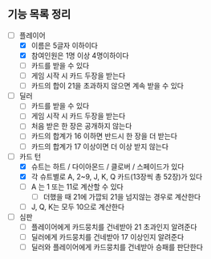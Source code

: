 ## 기능 목록 정리

- [ ] 플레이어
    - [x] 이름은 5글자 이하이다
    - [x] 참여인원은 1명 이상 4명이하이다
    - [ ] 카드를 받을 수 있다
    - [ ] 게임 시작 시 카드 두장을 받는다
    - [ ] 카드의 합이 21을 초과하지 않으면 계속 받을 수 있다
- [ ] 딜러
    - [ ] 카드를 받을 수 있다
    - [ ] 게임 시작 시 카드 두장을 받는다
    - [ ] 처음 받은 한 장은 공개하지 않는다
    - [ ] 카드의 합계가 16 이하면 반드시 한 장을 더 받는다
    - [ ] 카드의 합계가 17 이상이면 더 이상 받지 않는다
- [ ] 카드 턴
    - [x] 슈트는 하트 / 다이아몬드 / 클로버 / 스페이드가 있다
    - [x] 각 슈트별로 A, 2~9, J, K, Q 카드(13장씩 총 52장)가 있다
    - [ ] A 는 1 또는 11로 계산할 수 있다
        - [ ] 더했을 때 21에 가깝되 21을 넘지않는 경우로 계산한다
    - [ ] J, Q, K는 모두 10으로 계산한다
- [ ] 심판
    - [ ] 플레이어에게 카드뭉치를 건네받아 21 초과인지 알려준다
    - [ ] 딜러에게 카드뭉치를 건네받아 17 이상인지 알려준다
    - [ ] 딜러와 플레이어에게 카드뭉치를 건네받아 승패를 판단한다
